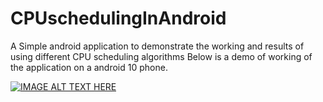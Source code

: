 # CPUschedulingInAndroid
A Simple android application to demonstrate the working and results of using different CPU scheduling algorithms 
Below is a demo of working of the application on a android 10 phone.

[![IMAGE ALT TEXT HERE](https://img.youtube.com/vi/YOUTUBE_VIDEO_ID_HERE/0.jpg)](https://www.youtube.com/watch?v=YOUTUBE_VIDEO_ID_HERE)
